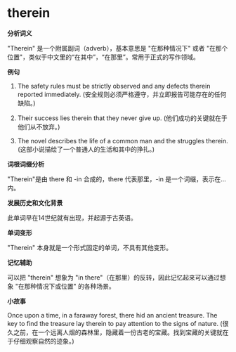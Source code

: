 # therein

**分析词义**

  

"Therein" 是一个附属副词（adverb），基本意思是 "在那种情况下" 或者 "在那个位置"，类似于中文里的“在其中”，“在那里”。常用于正式的写作领域。

  

**例句**

  

1.  The safety rules must be strictly observed and any defects therein reported immediately. (安全规则必须严格遵守，并立即报告可能存在的任何缺陷。)
    
      
    
2.  Their success lies therein that they never give up. (他们成功的关键就在于他们从不放弃。)
    
      
    
3.  The novel describes the life of a common man and the struggles therein. (这部小说描绘了一个普通人的生活和其中的挣扎。)
    
      
    

  

**词根词缀分析**

  

"Therein"是由 there 和 -in 合成的，there 代表那里，-in 是一个词缀，表示在…内。

  

**发展历史和文化背景**

  

此单词早在14世纪就有出现，并起源于古英语。

  

**单词变形**

  

"Therein" 本身就是一个形式固定的单词，不具有其他变形。

  

**记忆辅助**

  

可以把 "therein" 想象为 "in there"（在那里）的反转，因此记忆起来可以通过想象 "在那种情况下或位置" 的各种场景。

  

**小故事**

  

Once upon a time, in a faraway forest, there hid an ancient treasure. The key to find the treasure lay therein to pay attention to the signs of nature. (很久之前，在一个远离人烟的森林里，隐藏着一份古老的宝藏。找到宝藏的关键就在于仔细观察自然的迹象。)
